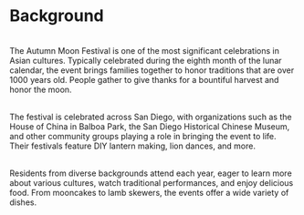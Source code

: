 # Background 
\
The Autumn Moon Festival is one of the most significant celebrations in Asian cultures. Typically celebrated during the eighth month of the lunar calendar, the event brings families together to honor traditions that are over 1000 years old. People gather to give thanks for a bountiful harvest and honor the moon.

\
The festival is celebrated across San Diego, with organizations such as the House of China in Balboa Park, the San Diego Historical Chinese Museum, and other community groups playing a role in bringing the event to life. Their festivals feature DIY lantern making, lion dances, and more.

\
Residents from diverse backgrounds attend each year, eager to learn more about various cultures, watch traditional performances, and enjoy delicious food. From mooncakes to lamb skewers, the events offer a wide variety of dishes. 